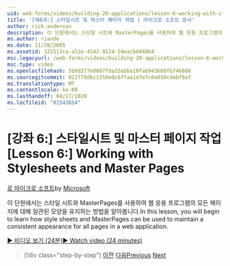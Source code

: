 ```yaml
---
uid: web-forms/videos/building-20-applications/lesson-6-working-with-stylesheets-and-master-pages
title: '[제6과:] 스타일시트 및 마스터 페이지 작업 | 마이크로 소프트 문서'
author: rick-anderson
description: 이 단원에서는 스타일 시트와 MasterPages를 사용하여 웹 응용 프로그램의 모든 페이지에 대해 일관된 모양을 유지하는 방법을 알아봅니다.
ms.author: riande
ms.date: 11/28/2005
ms.assetid: 321513ca-a52e-4142-9124-24eacb6048b4
msc.legacyurl: /web-forms/videos/building-20-applications/lesson-6-working-with-stylesheets-and-master-pages
msc.type: video
ms.openlocfilehash: 5b9d377e0807fda32ebba10fab943bb9fb746888
ms.sourcegitcommit: 022f79dbc1350e0c6ffaa1e7e7c6e850cdabf9af
ms.translationtype: MT
ms.contentlocale: ko-KR
ms.lasthandoff: 04/17/2020
ms.locfileid: "81543654"
---
```

# <a name="lesson-6-working-with-stylesheets-and-master-pages"></a><span data-ttu-id="c1d3a-103">[강좌 6:] 스타일시트 및 마스터 페이지 작업</span><span class="sxs-lookup"><span data-stu-id="c1d3a-103">[Lesson 6:] Working with Stylesheets and Master Pages</span></span>

<span data-ttu-id="c1d3a-104">[로 마이크로 소프트](https://github.com/microsoft)</span><span class="sxs-lookup"><span data-stu-id="c1d3a-104">by [Microsoft](https://github.com/microsoft)</span></span>

<span data-ttu-id="c1d3a-105">이 단원에서는 스타일 시트와 MasterPages를 사용하여 웹 응용 프로그램의 모든 페이지에 대해 일관된 모양을 유지하는 방법을 알아봅니다.</span><span class="sxs-lookup"><span data-stu-id="c1d3a-105">In this lesson, you will begin to learn how style sheets and MasterPages can be used to maintain a consistent appearance for all pages in a web application.</span></span>

[<span data-ttu-id="c1d3a-106">&#9654; 비디오 보기 (24분)</span><span class="sxs-lookup"><span data-stu-id="c1d3a-106">&#9654; Watch video (24 minutes)</span></span>](https://channel9.msdn.com/Blogs/ASP-NET-Site-Videos/lesson-6-working-with-stylesheets-and-master-pages)

> [!div class="step-by-step"]
> <span data-ttu-id="c1d3a-107">[이전](lesson-5-debugging-and-tracing-your-website.md)
> [다음](lesson-7-databinding-to-user-interface-controls.md)</span><span class="sxs-lookup"><span data-stu-id="c1d3a-107">[Previous](lesson-5-debugging-and-tracing-your-website.md)
[Next](lesson-7-databinding-to-user-interface-controls.md)</span></span>
